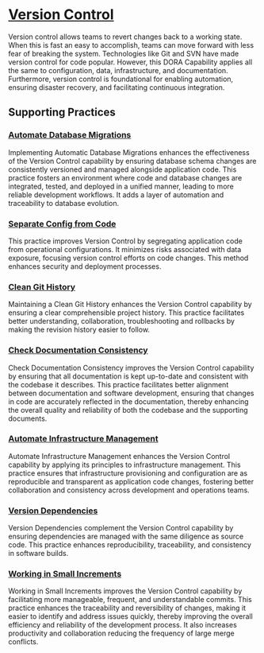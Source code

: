 # [Version Control](https://dora.dev/devops-capabilities/technical/version-control/)

Version control allows teams to revert changes back to a working state. When this is fast an easy to accomplish, teams can move forward with less fear of breaking the system. Technologies like Git and SVN have made version control for code popular. However, this DORA Capability applies all the same to configuration, data, infrastructure, and documentation. Furthermore, version control is foundational for enabling automation, ensuring disaster recovery, and facilitating continuous integration.

## Supporting Practices

### [Automate Database Migrations](/practices/automate-database-migrations.md)
Implementing Automatic Database Migrations enhances the effectiveness of the Version Control capability by ensuring database schema changes are consistently versioned and managed alongside application code. This practice fosters an environment where code and database changes are integrated, tested, and deployed in a unified manner, leading to more reliable development workflows. It adds a layer of automation and traceability to database evolution.

### [Separate Config from Code](/practices/separate-config-from-code.md)
This practice improves Version Control by segregating application code from operational configurations. It minimizes risks associated with data exposure, focusing version control efforts on code changes. This method enhances security and deployment processes.

### [Clean Git History](/practices/clean-git-history.md)
Maintaining a Clean Git History enhances the Version Control capability by ensuring a clear comprehensible project history. This practice facilitates better understanding, collaboration, troubleshooting and rollbacks by making the revision history easier to follow.

### [Check Documentation Consistency](/practices/check-documentation-consistency.md)
Check Documentation Consistency improves the Version Control capability by ensuring that all documentation is kept up-to-date and consistent with the codebase it describes. This practice facilitates better alignment between documentation and software development, ensuring that changes in code are accurately reflected in the documentation, thereby enhancing the overall quality and reliability of both the codebase and the supporting documents.

### [Automate Infrastructure Management](/practices/automate-infrastructure-management.md)
Automate Infrastructure Management enhances the Version Control capability by applying its principles to infrastructure management. This practice ensures that infrastructure provisioning and configuration are as reproducible and transparent as application code changes, fostering better collaboration and consistency across development and operations teams.

### [Version Dependencies](/practices/version-dependencies.md)
Version Dependencies complement the Version Control capability by ensuring dependencies are managed with the same diligence as source code. This practice enhances reproducibility, traceability, and consistency in software builds.

### [Working in Small Increments](/practices/work-in-small-increments.md)
Working in Small Increments improves the Version Control capability by facilitating more manageable, frequent, and understandable commits.
This practice enhances the traceability and reversibility of changes, making it easier to identify and address issues quickly, thereby improving the overall efficiency and reliability of the development process.
It also increases productivity and collaboration reducing the frequency of large merge conflicts.